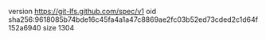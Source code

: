 version https://git-lfs.github.com/spec/v1
oid sha256:9618085b74bde16c45fa4a1a47c8869ae2fc03b52ed73cded2c1d64f152a6940
size 1304
